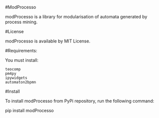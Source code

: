 #ModProcesso

modProcesso is a library for modularisation of automata generated by process mining.

#License

modProcesso is available by MIT License.

#Requirements:

You must install:

    teocomp
    pm4py
    ipywidgets
    automaton2bpmn

#Install


To install modProcesso from PyPi repository, run the following command:

pip install modProcesso